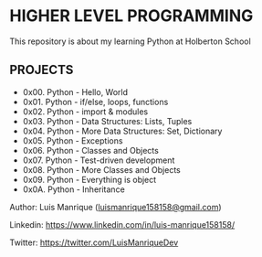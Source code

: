 # HIGHER LEVEL PROGRAMMING
This repository is about my learning Python at Holberton School

## PROJECTS
- 0x00. Python - Hello, World
- 0x01. Python - if/else, loops, functions
- 0x02. Python - import & modules
- 0x03. Python - Data Structures: Lists, Tuples
- 0x04. Python - More Data Structures: Set, Dictionary
- 0x05. Python - Exceptions
- 0x06. Python - Classes and Objects
- 0x07. Python - Test-driven development
- 0x08. Python - More Classes and Objects
- 0x09. Python - Everything is object
- 0x0A. Python - Inheritance



Author: Luis Manrique (luismanrique158158@gmail.com)

Linkedin: https://www.linkedin.com/in/luis-manrique158158/

Twitter: https://twitter.com/LuisManriqueDev

